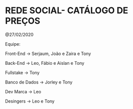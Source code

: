 # REDE SOCIAL- CATÁLOGO DE PREÇOS

@27/02/2020

Equipe:

Front-End -> Serjaum, João e Zaira e Tony

Back-End -> Leo, Fábio e Aislan e Tony

Fullstake -> Tony

Banco de Dados -> Jorley e Tony

Dev Marca -> Leo

Desingers -> Leo e Tony
